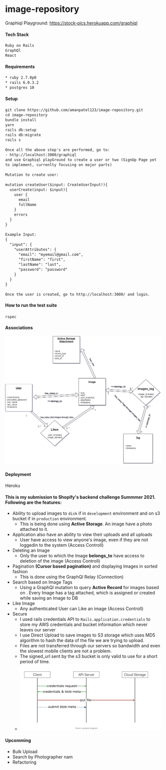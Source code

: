 # image-repository
Graphiql Playground: https://stock-pics.herokuapp.com/graphiql
#### Tech Stack
```
Ruby on Rails  
GraphQl
React
```

#### Requirements 

```
* ruby 2.7.0p0
* rails 6.0.3.2
* postgres 10
```
#### Setup
```
git clone https://github.com/amanpatel123/image-repository.git
cd image-repository
bundle install
yarn
rails db:setup
rails db:migrate
rails s

Once all the above step's are performed, go to: 
- http://localhost:3000/graphiql
and use Graphiql playGround to create a user or two (SignUp Page yet to implement, currenlty focusing on major parts)

Mutation to create user: 

mutation createUser($input: CreateUserInput!){
  userCreate(input: $input){
    user {
      email
      fullName
    }
    errors
  }
}

Example Input: 
{
  "input": {
    "userAttributes": {
      "email": "myemail@gmail.com",
      "firstName": "first",
      "lastName": "last",
      "password": "password"
    }
  }
}

Once the user is created, go to http://localhost:3000/ and login. 
```

#### How to run the test suite
`rspec`

#### Associations
![diagram](Images/database.png)

#### Deployment
Heroku

#### This is my submission to Shopify's backend challenge Summmer 2021. Following are the features:

- Ability to upload images to `disk` if in `development` environment and on s3 bucket if in `production` environment.
  - This is being done using **Active Storage**. An image have a photo attached to it. 
- Application also have an ability to view their uploads and all uploads
  - User have access to view anyone's image, even if they are not loggedin to the system (Access Controll)
- Deleting an Image
  - Only the user to which the Image **belongs_to** have access to deletion of the image (Access Controll)
- Pagination **(Cursor based pagination)** and displaying Images in sorted fashion
   - This is done using the GraphQl Relay (Connection)
- Search based on Image Tags
  - Using a GraphQl mutation to query **Active Record** for images based on . Every Image has a tag attached, which is assigned or created while saving an Image to DB
 - Like Image
   - Any authenticated User can Like an image (Access Controll)
 - Secure
    - I used rails credentials API to `Rails.application.credentials` to store my AWS credentials and bucket information which never leaves our server
    - I use Direct Upload to save images to S3 storage which uses MD5 algorithm to hash the data of the file we are trying to upload.
    - Files are not transferred through our servers so bandwidth and even the slowest mobile clients are not a problem.
    - The signed_url sent by the s3 bucket is only valid to use for a short period of time.
    - ![diagram](Images/DirectUpload.png)

#### Upcomming
- Bulk Upload
- Search by Photographer nam
- Refactoring
